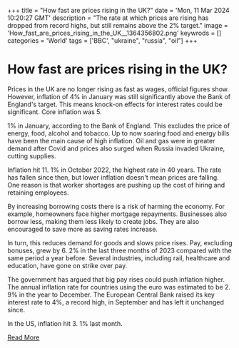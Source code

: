+++
title = "How fast are prices rising in the UK?"
date = 'Mon, 11 Mar 2024 10:20:27 GMT'
description = "The rate at which prices are rising has dropped from record highs, but still remains above the 2% target."
image = 'How_fast_are_prices_rising_in_the_UK__1364356802.png'
keywrods =  []
categories = 'World'
tags = ['BBC', "ukraine", "russia", "oil"]
+++

# How fast are prices rising in the UK?

Prices in the UK are no longer rising as fast as wages, official figures show.
However, inflation of 4% in January was still significantly above the Bank of England<bb>'s target.
This means knock-on effects for interest rates could be significant.
Core inflation was 5.

1% in January, according to the Bank of England.
This excludes the price of energy, food, alcohol and tobacco.
Up to now soaring food and energy bills have been the main cause of high inflation.
Oil and gas were in greater demand after Covid and prices also surged when Russia invaded Ukraine, cutting supplies.

Inflation hit 11.
1% in October 2022, the highest rate in 40 years.
The rate has fallen since then, but lower inflation doesn<bb>'t mean prices are falling.
One reason is that worker shortages are pushing up the cost of hiring and retaining employees.

By increasing borrowing costs there is a risk of harming the economy.
For example, homeowners face higher mortgage repayments.
Businesses also borrow less, making them less likely to create jobs.
They are also encouraged to save more as saving rates increase.

In turn, this reduces demand for goods and slows price rises.
Pay, excluding bonuses, grew by 6.
2% in the last three months of 2023 compared with the same period a year before.
Several industries, including rail, healthcare and education, have gone on strike over pay.

The government has argued that big pay rises could push inflation higher.
The annual inflation rate for countries using the euro was estimated to be 2.
9% in the year to December.
The European Central Bank raised its key interest rate to 4%, a record high, in September and has left it unchanged since.

In the US, inflation hit 3.
1% last month.


[Read More](https://www.bbc.co.uk/news/business-12196322)
